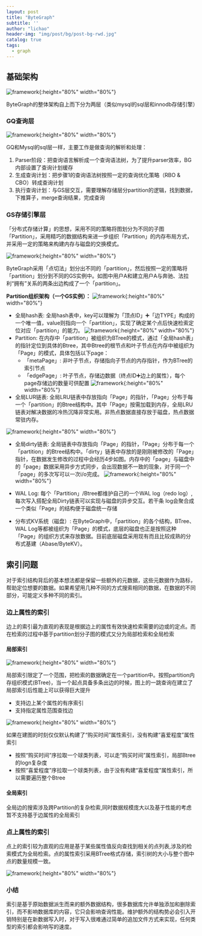 ```yaml
---
layout: post
title: "ByteGraph"
subtitle: ''
author: "lichao"
header-img: "img/post/bg/post-bg-rwd.jpg"
catalog: true
tags:
  - graph 
---
```


## 基础架构

![framework](/img/post/store/graph/byte_graph_frame.png){:height="80%" width="80%"}

ByteGraph的整体架构自上而下分为两层（类似mysql的sql层和innodb存储引擎）

### GQ查询层

![framework](/img/post/store/graph/byte_graph_gq.png){:height="80%" width="80%"}

GQ和Mysql的sql层一样，主要工作是做查询的解析和处理：

1. Parser阶段：把查询语言解析成一个查询语法树，为了提升parser效率，BG内部设置了查询计划缓存
2. 生成查询计划：把步骤1的查询语法树按照一定的查询优化策略（RBO & CBO）转成查询计划
3. 执行查询计划：与GS层交互，需要理解存储层分partition的逻辑，找到数据，下推算子，merge查询结果，完成查询

### GS存储引擎层

「分布式存储计算」的思想，采用不同的策略将图划分为不同的子图「Partition」，采用精巧的数据结构来进一步组织「Partition」的内存布局方式，并采用一定的策略来构建内存与磁盘的交换模式。

![framework](/img/post/store/graph/点切法.png){:height="80%" width="80%"}

ByteGraph采用「点切法」划分出不同的「partition」，然后按照一定的策略将「partition」划分到不同的GS实例中。如图中用户A和建立用户A与奔驰、法拉利“拥有”关系的两条出边构成了一个「partition」。

**Partition组织架构（一个GS实例）：**
![framework](/img/post/store/graph/Partition组织架构.png){:height="80%" width="80%"}

- 全局hash表: 全局hash表中，key可以理解为「顶点ID」➕「边TYPE」构成的一个唯一值，value则指向一个「partition」，实现了确定某个点后快速检索定位对应「partition」的能力。
  ![framework](/img/post/store/graph/全局hash.png){:height="80%" width="80%"}
- Partition: 在内存中「partition」被组织为BTree的模式，通过「全局hash表」的指针定位到具体的Btree，其中Btree的根节点和叶子节点在内存中被组织为「Page」的模式，具体包括以下page：
  - 「metaPage」: 非叶子节点，存储指向子节点的内存指针，作为BTree的索引节点
  - 「edgePage」: 叶子节点，存储边数据（终点ID➕边上的属性），每个page存储边的数量可供配置
![framework](/img/post/store/graph/paritition.png){:height="80%" width="80%"}
- 全局LUR链表: 全局LRU链表中存放指向「Page」的指针，「Page」分布于每一个「partition」的Btree结构中。其中「Page」按需加载到内存，全局LRU链表对解决数据的冷热沉降非常实用。非热点数据直接存放于磁盘，热点数据常驻内存。

![framework](/img/post/store/graph/url.png){:height="80%" width="80%"}

- 全局dirty链表: 全局链表中存放指向「Page」的指针，「Page」分布于每一个「partition」的Btree结构中。「dirty」链表中存放的是刚刚被修改的「Page」指针，在数据发生修改的过程中会经历4步如图。内存中的「page」与磁盘中的「page」数据采用异步方式同步，会出现数据不一致的现象，对于同一个「page」的多次写可以一次i/o完成。
![framework](/img/post/store/graph/dirty.png){:height="80%" width="80%"}

- WAL Log: 每个「Partition」/Btree都维护自己的一个WAL log（redo log）, 每次写入搭配全局Dirty链表可以实现与磁盘的异步交互。若干条 log会聚合成一个类似「Page」的结构便于磁盘统一存储

- 分布式KV系统（磁盘）: 在ByteGraph中，「partition」的各个结构，BTree、WAL Log等都被组织为「Page」的模式，底层的磁盘也正是按照这种「Page」的组织方式来存放数据。目前底层磁盘采用现有而且比较成熟的分布式基建（Abase/ByteKV）。

## 索引问题

对于索引结构背后的基本想法都是保留一些额外的元数据，这些元数据作为路标，帮助定位想要的数据。如果希望用几种不同的方式搜索相同的数据，在数据的不同部分，可能定义多种不同的索引。

### 边上属性的索引

边上的索引最为直观的表现是根据边上的属性有效快速检索需要的边或的定点。而在检索的过程中基于partition划分子图的模式又分为局部检索和全局检索

#### 局部索引

![framework](/img/post/store/graph/局部索引.png){:height="80%" width="80%"}

局部索引限定了一个范围，把检索的数据确定在一个partition中。按照partition内存组织模式(BTree)，当一个起点具备多条出边的时候，图上的一跳查询在建立了局部索引后性能上可以获得巨大提升

- 支持边上某个属性的有序索引
- 支持指定属性范围查找边

![framework](/img/post/store/graph/局部索引示例.png){:height="80%" width="80%"}

如果在建图的时刻仅仅默认构建了“购买时间”属性索引，没有构建“喜爱程度”属性索引

- 按照“购买时间”序拉取一个球类列表，可以走“购买时间”属性索引，局部Btree的logn复杂度
- 按照“喜爱程度”序拉取一个球类列表，由于没有构建“喜爱程度”属性索引，所以需要遍历整个Btree

#### 全局索引

全局边的搜索涉及跨Partition的复杂检索,同时数据规模庞大以及基于性能的考虑暂不支持基于边属性的全局索引

### 点上属性的索引

点上的索引较为直观的应用是基于某些属性值反向查找到相关的点列表,涉及的检索模式为全局检索。点的属性索引采用BTree格式存储，索引树的大小与整个图中点的数量规模一致。

![framework](/img/post/store/graph/点索引.png){:height="80%" width="80%"}

### 小结

索引是基于原始数据派生而来的额外数据结构，很多数据库允许单独添加和删除索引，而不影响数据库的内容，它只会影响查询性能。维护额外的结构势必会引入开销特别是在新数据写入时，对于写入很难通过简单的追加文件方式来实现，任何类型的索引都会影响写的速度。
